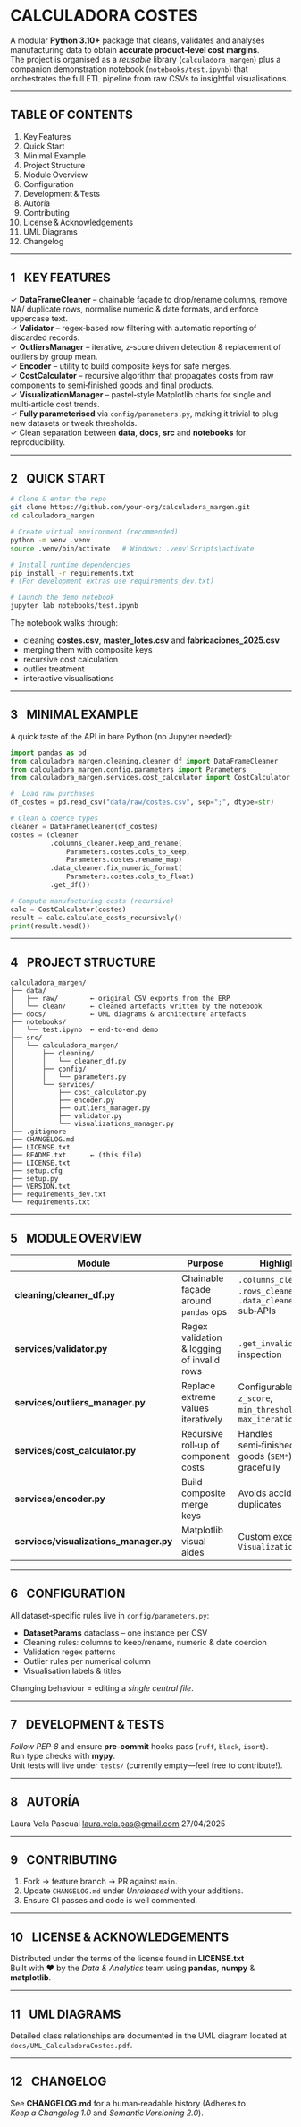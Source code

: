 
CALCULADORA COSTES
==================

A modular **Python 3.10+** package that cleans, validates and analyses manufacturing
data to obtain **accurate product‑level cost margins**.  
The project is organised as a *reusable* library (`calculadora_margen`) plus a
companion demonstration notebook (`notebooks/test.ipynb`) that orchestrates the
full ETL pipeline from raw CSVs to insightful visualisations.

-------------------------------------------------------------------------------
TABLE OF CONTENTS
-------------------------------------------------------------------------------
1.  Key Features  
2.  Quick Start  
3.  Minimal Example  
4.  Project Structure  
5.  Module Overview  
6.  Configuration  
7.  Development & Tests  
8.  Autoría  
9.  Contributing  
10. License & Acknowledgements  
11. UML Diagrams  
12. Changelog  

-------------------------------------------------------------------------------
1  KEY FEATURES
-------------------------------------------------------------------------------
✓ **DataFrameCleaner** – chainable façade to drop/rename columns, remove NA/
  duplicate rows, normalise numeric & date formats, and enforce uppercase text.  
✓ **Validator** – regex‑based row filtering with automatic reporting of
  discarded records.  
✓ **OutliersManager** – iterative, z‑score driven detection & replacement of
  outliers by group mean.  
✓ **Encoder** – utility to build composite keys for safe merges.  
✓ **CostCalculator** – recursive algorithm that propagates costs from raw
  components to semi‑finished goods and final products.  
✓ **VisualizationManager** – pastel‑style Matplotlib charts for single and
  multi‑article cost trends.  
✓ **Fully parameterised** via `config/parameters.py`, making it trivial to plug
  new datasets or tweak thresholds.  
✓ Clean separation between **data**, **docs**, **src** and **notebooks** for
  reproducibility.

-------------------------------------------------------------------------------
2  QUICK START
-------------------------------------------------------------------------------
```bash
# Clone & enter the repo
git clone https://github.com/your‑org/calculadora_margen.git
cd calculadora_margen

# Create virtual environment (recommended)
python -m venv .venv
source .venv/bin/activate   # Windows: .venv\Scripts\activate

# Install runtime dependencies
pip install -r requirements.txt
# (For development extras use requirements_dev.txt)

# Launch the demo notebook
jupyter lab notebooks/test.ipynb
```

The notebook walks through:

* cleaning **costes.csv**, **master_lotes.csv** and **fabricaciones_2025.csv**  
* merging them with composite keys  
* recursive cost calculation  
* outlier treatment  
* interactive visualisations

-------------------------------------------------------------------------------
3  MINIMAL EXAMPLE
-------------------------------------------------------------------------------
A quick taste of the API in bare Python (no Jupyter needed):

```python
import pandas as pd
from calculadora_margen.cleaning.cleaner_df import DataFrameCleaner
from calculadora_margen.config.parameters import Parameters
from calculadora_margen.services.cost_calculator import CostCalculator

#  Load raw purchases
df_costes = pd.read_csv("data/raw/costes.csv", sep=";", dtype=str)

# Clean & coerce types
cleaner = DataFrameCleaner(df_costes)
costes = (cleaner
          .columns_cleaner.keep_and_rename(
              Parameters.costes.cols_to_keep,
              Parameters.costes.rename_map)
          .data_cleaner.fix_numeric_format(
              Parameters.costes.cols_to_float)
          .get_df())

# Compute manufacturing costs (recursive)
calc = CostCalculator(costes)
result = calc.calculate_costs_recursively()
print(result.head())
```

-------------------------------------------------------------------------------
4  PROJECT STRUCTURE
-------------------------------------------------------------------------------
```
calculadora_margen/
├── data/
│   ├── raw/        ← original CSV exports from the ERP
│   └── clean/      ← cleaned artefacts written by the notebook
├── docs/           ← UML diagrams & architecture artefacts
├── notebooks/
│   └── test.ipynb  ← end‑to‑end demo
├── src/
│   └── calculadora_margen/
│       ├── cleaning/
│       │   └── cleaner_df.py
│       ├── config/
│       │   └── parameters.py
│       └── services/
│           ├── cost_calculator.py
│           ├── encoder.py
│           ├── outliers_manager.py
│           ├── validator.py
│           └── visualizations_manager.py
├── .gitignore
├── CHANGELOG.md
├── LICENSE.txt
├── README.txt      ← (this file)
├── LICENSE.txt
├── setup.cfg
├── setup.py
├── VERSION.txt
├── requirements_dev.txt
└── requirements.txt
```

-------------------------------------------------------------------------------
5  MODULE OVERVIEW
-------------------------------------------------------------------------------
| Module | Purpose | Highlight |
|--------|---------|-----------|
| **cleaning/cleaner_df.py** | Chainable façade around `pandas` ops | `.columns_cleaner`, `.rows_cleaner`, `.data_cleaner` sub‑APIs |
| **services/validator.py** | Regex validation & logging of invalid rows | `.get_invalid()` for inspection |
| **services/outliers_manager.py** | Replace extreme values iteratively | Configurable `z_score`, `min_threshold`, `max_iterations` |
| **services/cost_calculator.py** | Recursive roll‑up of component costs | Handles semi‑finished goods (`SEM*`) gracefully |
| **services/encoder.py** | Build composite merge keys | Avoids accidental duplicates |
| **services/visualizations_manager.py** | Matplotlib visual aides | Custom exception `VisualizationError` |

-------------------------------------------------------------------------------
6  CONFIGURATION
-------------------------------------------------------------------------------
All dataset‑specific rules live in `config/parameters.py`:

* **DatasetParams** dataclass – one instance per CSV  
* Cleaning rules: columns to keep/rename, numeric & date coercion  
* Validation regex patterns  
* Outlier rules per numerical column  
* Visualisation labels & titles  

Changing behaviour = editing a *single central file*.

-------------------------------------------------------------------------------
7  DEVELOPMENT & TESTS
-------------------------------------------------------------------------------
*Follow PEP‑8* and ensure **pre‑commit** hooks pass (`ruff`, `black`, `isort`).  
Run type checks with **mypy**.  
Unit tests will live under `tests/` (currently empty—feel free to contribute!).

-------------------------------------------------------------------------------
8  AUTORÍA
-------------------------------------------------------------------------------
Laura Vela Pascual
laura.vela.pas@gmail.com
27/04/2025

-------------------------------------------------------------------------------
9  CONTRIBUTING
-------------------------------------------------------------------------------
1. Fork → feature branch → PR against `main`.  
2. Update `CHANGELOG.md` under *Unreleased* with your additions.  
3. Ensure CI passes and code is well commented.

-------------------------------------------------------------------------------
10  LICENSE & ACKNOWLEDGEMENTS
-------------------------------------------------------------------------------
Distributed under the terms of the license found in **LICENSE.txt**  
Built with ♥ by the *Data & Analytics* team using **pandas**, **numpy** &
**matplotlib**.

-------------------------------------------------------------------------------
11  UML DIAGRAMS
-------------------------------------------------------------------------------
Detailed class relationships are documented in the UML diagram located at
`docs/UML_CalculadoraCostes.pdf`.

-------------------------------------------------------------------------------
12  CHANGELOG
-------------------------------------------------------------------------------
See **CHANGELOG.md** for a human‑readable history
(Adheres to *Keep a Changelog 1.0* and *Semantic Versioning 2.0*).
